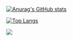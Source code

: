 [![Anurag's GitHub stats](https://github-readme-stats.vercel.app/api?username=CommanderCRM)](https://github.com/anuraghazra/github-readme-stats&show_icons=true&theme=black)

[![Top Langs](https://github-readme-stats.vercel.app/api/top-langs/?username=CommanderCRM)](https://github.com/anuraghazra/github-readme-stats&show_icons=true&theme=transparent)

![](https://komarev.com/ghpvc/?username=CommanderCRM&color=black&abbreviated=true)

